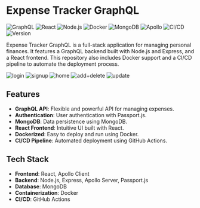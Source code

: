 # Expense Tracker GraphQL
![GraphQL](https://img.shields.io/badge/GraphQL-API-red)
![React](https://img.shields.io/badge/React-Frontend-blue)
![Node.js](https://img.shields.io/badge/Node.js-Backend-green)
![Docker](https://img.shields.io/badge/Docker-Containerization-blue)
![MongoDB](https://img.shields.io/badge/MongoDB-Database-yellowgreen)
![Apollo](https://img.shields.io/badge/Apollo-Client%20%2F%20Server-purple)
![CI/CD](https://img.shields.io/badge/CI%2FCD-GitHub%20Actions-yellow)
![Version](https://img.shields.io/badge/Version-1.0.0-orange)

Expense Tracker GraphQL is a full-stack application for managing personal finances. It features a GraphQL backend built with Node.js and Express, and a React frontend. This repository also includes Docker support and a CI/CD pipeline to automate the deployment process.

![login](https://github.com/user-attachments/assets/d8edc184-b6e7-4b43-9b5a-92f9d07ff179)
![signup](https://github.com/user-attachments/assets/f5abb371-1648-461f-bd4c-8a5bdba165b2)
![home](https://github.com/user-attachments/assets/fd61e029-fdd4-491a-977f-78fb979ffcb5)
![add+delete](https://github.com/user-attachments/assets/d333c118-04ba-4501-bfde-8442b2d177b4)
![update](https://github.com/user-attachments/assets/0615c3e1-7cb7-4d72-b58e-a3fdc26122bd)

## Features

- **GraphQL API**: Flexible and powerful API for managing expenses.
- **Authentication**: User authentication with Passport.js.
- **MongoDB**: Data persistence using MongoDB.
- **React Frontend**: Intuitive UI built with React.
- **Dockerized**: Easy to deploy and run using Docker.
- **CI/CD Pipeline**: Automated deployment using GitHub Actions.
## Tech Stack

- **Frontend**: React, Apollo Client
- **Backend**: Node.js, Express, Apollo Server, Passport.js
- **Database**: MongoDB
- **Containerization**: Docker
- **CI/CD**: GitHub Actions
